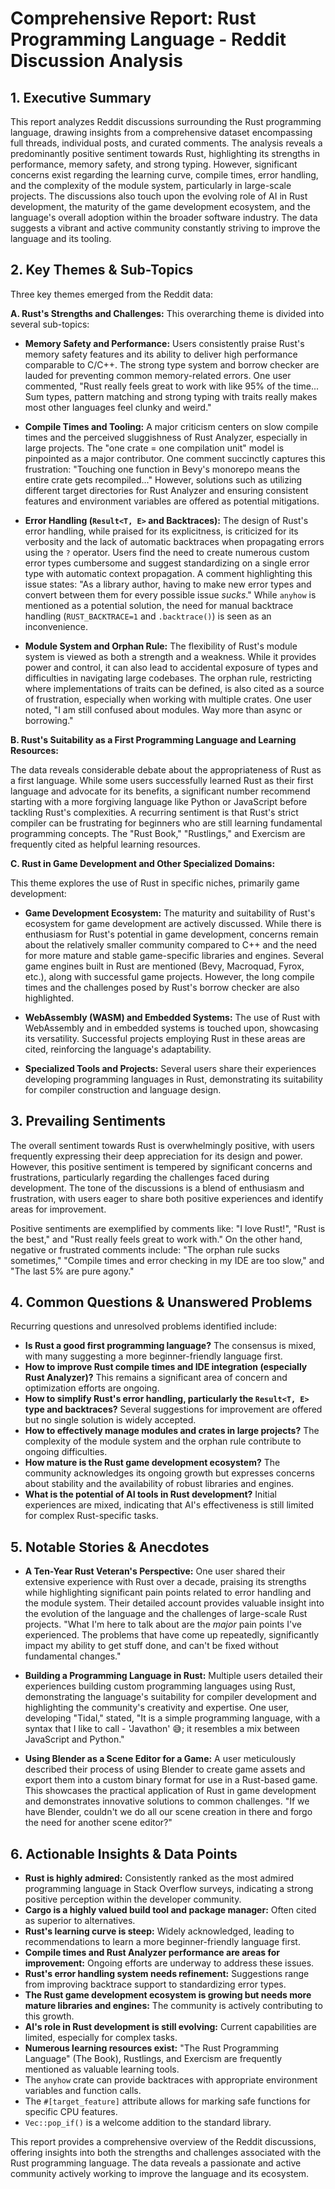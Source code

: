 # Comprehensive Report: Rust Programming Language - Reddit Discussion Analysis

## 1. Executive Summary

This report analyzes Reddit discussions surrounding the Rust programming language, drawing insights from a comprehensive dataset encompassing full threads, individual posts, and curated comments. The analysis reveals a predominantly positive sentiment towards Rust, highlighting its strengths in performance, memory safety, and strong typing. However, significant concerns exist regarding the learning curve, compile times, error handling, and the complexity of the module system, particularly in large-scale projects.  The discussions also touch upon the evolving role of AI in Rust development, the maturity of the game development ecosystem, and the language's overall adoption within the broader software industry.  The data suggests a vibrant and active community constantly striving to improve the language and its tooling.

## 2. Key Themes & Sub-Topics

Three key themes emerged from the Reddit data:

**A. Rust's Strengths and Challenges:** This overarching theme is divided into several sub-topics:

* **Memory Safety and Performance:**  Users consistently praise Rust's memory safety features and its ability to deliver high performance comparable to C/C++.  The strong type system and borrow checker are lauded for preventing common memory-related errors.  One user commented,  "Rust really feels great to work with like 95% of the time... Sum types, pattern matching and strong typing with traits really makes most other languages feel clunky and weird."

* **Compile Times and Tooling:**  A major criticism centers on slow compile times and the perceived sluggishness of Rust Analyzer, especially in large projects. The "one crate = one compilation unit" model is pinpointed as a major contributor. One comment succinctly captures this frustration: "Touching one function in Bevy's monorepo means the entire crate gets recompiled..."  However, solutions such as utilizing different target directories for Rust Analyzer and ensuring consistent features and environment variables are offered as potential mitigations.

* **Error Handling (`Result<T, E>` and Backtraces):**  The design of Rust's error handling, while praised for its explicitness, is criticized for its verbosity and the lack of automatic backtraces when propagating errors using the `?` operator.  Users find the need to create numerous custom error types cumbersome and suggest standardizing on a single error type with automatic context propagation.  A comment highlighting this issue states: "As a library author, having to make new error types and convert between them for every possible issue _sucks_."  While `anyhow` is mentioned as a potential solution, the need for manual backtrace handling (`RUST_BACKTRACE=1` and `.backtrace()`) is seen as an inconvenience.

* **Module System and Orphan Rule:**  The flexibility of Rust's module system is viewed as both a strength and a weakness. While it provides power and control, it can also lead to accidental exposure of types and difficulties in navigating large codebases. The orphan rule, restricting where implementations of traits can be defined, is also cited as a source of frustration, especially when working with multiple crates.  One user noted, "I am still confused about modules. Way more than async or borrowing."


**B. Rust's Suitability as a First Programming Language and Learning Resources:**

The data reveals considerable debate about the appropriateness of Rust as a first language. While some users successfully learned Rust as their first language and advocate for its benefits, a significant number recommend starting with a more forgiving language like Python or JavaScript before tackling Rust's complexities.  A recurring sentiment is that Rust's strict compiler can be frustrating for beginners who are still learning fundamental programming concepts.  The "Rust Book," "Rustlings," and Exercism are frequently cited as helpful learning resources.

**C. Rust in Game Development and Other Specialized Domains:**

This theme explores the use of Rust in specific niches, primarily game development:

* **Game Development Ecosystem:** The maturity and suitability of Rust's ecosystem for game development are actively discussed. While there is enthusiasm for Rust's potential in game development, concerns remain about the relatively smaller community compared to C++ and the need for more mature and stable game-specific libraries and engines.  Several game engines built in Rust are mentioned (Bevy, Macroquad, Fyrox, etc.), along with successful game projects. However, the long compile times and the challenges posed by Rust's borrow checker are also highlighted.

* **WebAssembly (WASM) and Embedded Systems:**  The use of Rust with WebAssembly and in embedded systems is touched upon, showcasing its versatility.  Successful projects employing Rust in these areas are cited, reinforcing the language's adaptability.

* **Specialized Tools and Projects:** Several users share their experiences developing programming languages in Rust, demonstrating its suitability for compiler construction and language design.


## 3. Prevailing Sentiments

The overall sentiment towards Rust is overwhelmingly positive, with users frequently expressing their deep appreciation for its design and power. However, this positive sentiment is tempered by significant concerns and frustrations, particularly regarding the challenges faced during development. The tone of the discussions is a blend of enthusiasm and frustration, with users eager to share both positive experiences and identify areas for improvement.

Positive sentiments are exemplified by comments like: "I love Rust!", "Rust is the best," and "Rust really feels great to work with."  On the other hand, negative or frustrated comments include: "The orphan rule sucks sometimes," "Compile times and error checking in my IDE are too slow," and "The last 5% are pure agony."

## 4. Common Questions & Unanswered Problems

Recurring questions and unresolved problems identified include:

* **Is Rust a good first programming language?**  The consensus is mixed, with many suggesting a more beginner-friendly language first.
* **How to improve Rust compile times and IDE integration (especially Rust Analyzer)?**  This remains a significant area of concern and optimization efforts are ongoing.
* **How to simplify Rust's error handling, particularly the `Result<T, E>` type and backtraces?**  Several suggestions for improvement are offered but no single solution is widely accepted.
* **How to effectively manage modules and crates in large projects?**  The complexity of the module system and the orphan rule contribute to ongoing difficulties.
* **How mature is the Rust game development ecosystem?** The community acknowledges its ongoing growth but expresses concerns about stability and the availability of robust libraries and engines.
* **What is the potential of AI tools in Rust development?** Initial experiences are mixed, indicating that AI's effectiveness is still limited for complex Rust-specific tasks.


## 5. Notable Stories & Anecdotes

* **A Ten-Year Rust Veteran's Perspective:** One user shared their extensive experience with Rust over a decade, praising its strengths while highlighting significant pain points related to error handling and the module system. Their detailed account provides valuable insight into the evolution of the language and the challenges of large-scale Rust projects.  "What I'm here to talk about are the _major_ pain points I've experienced. The problems that have come up repeatedly, significantly impact my ability to get stuff done, and can't be fixed without fundamental changes."

* **Building a Programming Language in Rust:**  Multiple users detailed their experiences building custom programming languages using Rust, demonstrating the language's suitability for compiler development and highlighting the community's creativity and expertise.  One user, developing "Tidal," stated, "It is a simple programming language, with a syntax that I like to call - 'Javathon' 😅; it resembles a mix between JavaScript and Python."

* **Using Blender as a Scene Editor for a Game:** A user meticulously described their process of using Blender to create game assets and export them into a custom binary format for use in a Rust-based game. This showcases the practical application of Rust in game development and demonstrates innovative solutions to common challenges.  "If we have Blender, couldn't we do all our scene creation in there and forgo the need for another scene editor?"


## 6. Actionable Insights & Data Points

* **Rust is highly admired:**  Consistently ranked as the most admired programming language in Stack Overflow surveys, indicating a strong positive perception within the developer community.
* **Cargo is a highly valued build tool and package manager:** Often cited as superior to alternatives.
* **Rust's learning curve is steep:**  Widely acknowledged, leading to recommendations to learn a more beginner-friendly language first.
* **Compile times and Rust Analyzer performance are areas for improvement:**  Ongoing efforts are underway to address these issues.
* **Rust's error handling system needs refinement:** Suggestions range from improving backtrace support to standardizing error types.
* **The Rust game development ecosystem is growing but needs more mature libraries and engines:** The community is actively contributing to this growth.
* **AI's role in Rust development is still evolving:** Current capabilities are limited, especially for complex tasks.
* **Numerous learning resources exist:**  "The Rust Programming Language" (The Book), Rustlings, and Exercism are frequently mentioned as valuable learning tools.
*  The `anyhow` crate can provide backtraces with appropriate environment variables and function calls.
*  The `#[target_feature]` attribute allows for marking safe functions for specific CPU features.
*  `Vec::pop_if()` is a welcome addition to the standard library.

This report provides a comprehensive overview of the Reddit discussions, offering insights into both the strengths and challenges associated with the Rust programming language.  The data reveals a passionate and active community actively working to improve the language and its ecosystem.
